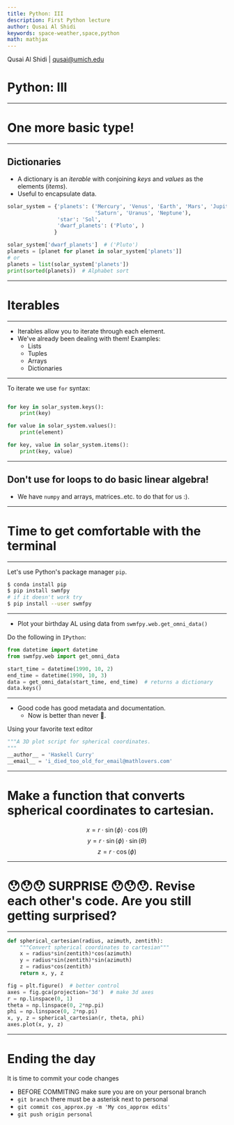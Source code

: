 ```yaml
---
title: Python: III
description: First Python lecture
author: Qusai Al Shidi
keywords: space-weather,space,python
math: mathjax
---
```


Qusai Al Shidi | qusai@umich.edu 

# Python: III

-----------

# One more basic type!

----------

## Dictionaries

- A dictionary is an *iterable* with conjoining *keys* and *values* as the elements (*items*).
- Useful to encapsulate data.

```python
solar_system = {'planets': ('Mercury', 'Venus', 'Earth', 'Mars', 'Jupiter',
                            'Saturn', 'Uranus', 'Neptune'),
                'star': 'Sol',
                'dwarf_planets': ('Pluto', )
               }

solar_system['dwarf_planets']  # ('Pluto')
planets = [planet for planet in solar_system['planets']]
# or
planets = list(solar_system['planets'])
print(sorted(planets))  # Alphabet sort
```

---------------

# Iterables

---------------

- Iterables allow you to iterate through each element.
- We've already been dealing with them! Examples:
    - Lists
    - Tuples
    - Arrays
    - Dictionaries

----------

To iterate we use `for` syntax:

```python

for key in solar_system.keys():
    print(key)

for value in solar_system.values():
    print(element)

for key, value in solar_system.items():
    print(key, value)

```

---------------

## Don't use for loops to do basic linear algebra!

- We have `numpy` and arrays, matrices..etc. to do that for us :).

---------------

# Time to get comfortable with the terminal

----------

Let's use Python's package manager `pip`.

```bash
$ conda install pip
$ pip install swmfpy
# if it doesn't work try
$ pip install --user swmfpy
```

----------

- Plot your birthday AL using data from `swmfpy.web.get_omni_data()`

Do the following in `IPython`:
```python
from datetime import datetime
from swmfpy.web import get_omni_data

start_time = datetime(1990, 10, 2)
end_time = datetime(1990, 10, 3)
data = get_omni_data(start_time, end_time)  # returns a dictionary
data.keys()
```

-----------

- Good code has good metadata and documentation.
    - Now is better than never 🧘. 

Using your favorite text editor
```python
"""A 3D plot script for spherical coordinates.
"""
__author__ = 'Haskell Curry'
__email__ = 'i_died_too_old_for_email@mathlovers.com'
```

-----------

# Make a function that converts spherical coordinates to cartesian.

$$
x = r \cdot \sin(\phi) \cdot \cos(\theta)
$$
$$
y = r \cdot \sin(\phi) \cdot \sin(\theta)
$$
$$
z = r \cdot \cos(\phi)
$$

----------

# 😯😯😯 __SURPRISE__ 😯😯😯. Revise each other's code. Are you still getting surprised?

----------

```python
def spherical_cartesian(radius, azimuth, zentith):
    """Convert spherical coordinates to cartesian"""
    x = radius*sin(zentith)*cos(azimuth)
    y = radius*sin(zentith)*sin(azimuth)
    z = radius*cos(zentith)
    return x, y, z

fig = plt.figure()  # better control
axes = fig.gca(projection='3d')  # make 3d axes
r = np.linspace(0, 1)
theta = np.linspace(0, 2*np.pi)
phi = np.linspace(0, 2*np.pi)
x, y, z = spherical_cartesian(r, theta, phi)
axes.plot(x, y, z)
```

---------

# Ending the day 

It is time to commit your code changes
- BEFORE COMMITING make sure you are on your personal branch
- `git branch` there must be a asterisk next to personal
- `git commit cos_approx.py -m 'My cos_approx edits'`
- `git push origin personal`
